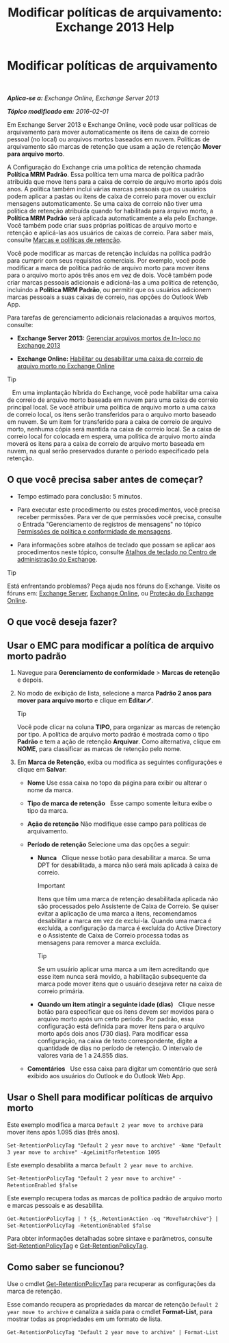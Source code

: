 ﻿---
title: 'Modificar políticas de arquivamento: Exchange 2013 Help'
TOCTitle: Modificar políticas de arquivamento
ms:assetid: 1e3002c2-801a-43ea-ae00-52ab34d76b9c
ms:mtpsurl: https://technet.microsoft.com/pt-br/library/Hh529919(v=EXCHG.150)
ms:contentKeyID: 50485086
ms.date: 05/22/2018
mtps_version: v=EXCHG.150
ms.translationtype: MT
---

# Modificar políticas de arquivamento

 

_**Aplica-se a:** Exchange Online, Exchange Server 2013_

_**Tópico modificado em:** 2016-02-01_

Em Exchange Server 2013 e Exchange Online, você pode usar políticas de arquivamento para mover automaticamente os itens de caixa de correio pessoal (no local) ou arquivos mortos baseados em nuvem. Políticas de arquivamento são marcas de retenção que usam a ação de retenção **Mover para arquivo morto**.

A Configuração do Exchange cria uma política de retenção chamada **Política MRM Padrão**. Essa política tem uma marca de política padrão atribuída que move itens para a caixa de correio de arquivo morto após dois anos. A política também inclui várias marcas pessoais que os usuários podem aplicar a pastas ou itens de caixa de correio para mover ou excluir mensagens automaticamente. Se uma caixa de correio não tiver uma política de retenção atribuída quando for habilitada para arquivo morto, a **Política MRM Padrão** será aplicada automaticamente a ela pelo Exchange. Você também pode criar suas próprias políticas de arquivo morto e retenção e aplicá-las aos usuários de caixas de correio. Para saber mais, consulte [Marcas e políticas de retenção](retention-tags-and-retention-policies-exchange-2013-help.md).

Você pode modificar as marcas de retenção incluídas na política padrão para cumprir com seus requisitos comerciais. Por exemplo, você pode modificar a marca de política padrão de arquivo morto para mover itens para o arquivo morto após três anos em vez de dois. Você também pode criar marcas pessoais adicionais e adicioná-las a uma política de retenção, incluindo a **Política MRM Padrão**, ou permitir que os usuários adicionem marcas pessoais a suas caixas de correio, nas opções do Outlook Web App.

Para tarefas de gerenciamento adicionais relacionadas a arquivos mortos, consulte:

  - **Exchange Server 2013:**  [Gerenciar arquivos mortos de In-loco no Exchange 2013](manage-in-place-archives-in-exchange-2013-exchange-2013-help.md)

  - **Exchange Online:**  [Habilitar ou desabilitar uma caixa de correio de arquivo morto no Exchange Online](https://technet.microsoft.com/pt-br/library/jj984357\(v=exchg.150\))


> [!TIP]
> &nbsp;&nbsp;&nbsp;Em uma implantação híbrida do Exchange, você pode habilitar uma caixa de correio de arquivo morto baseada em nuvem para uma caixa de correio principal local. Se você atribuir uma política de arquivo morto a uma caixa de correio local, os itens serão transferidos para o arquivo morto baseado em nuvem. Se um item for transferido para a caixa de correio de arquivo morto, nenhuma cópia será mantida na caixa de correio local. Se a caixa de correio local for colocada em espera, uma política de arquivo morto ainda moverá os itens para a caixa de correio de arquivo morto baseada em nuvem, na qual serão preservados durante o período especificado pela retenção.



## O que você precisa saber antes de começar?

  - Tempo estimado para conclusão: 5 minutos.

  - Para executar este procedimento ou estes procedimentos, você precisa receber permissões. Para ver de que permissões você precisa, consulte o Entrada "Gerenciamento de registros de mensagens" no tópico [Permissões de política e conformidade de mensagens](messaging-policy-and-compliance-permissions-exchange-2013-help.md).

  - Para informações sobre atalhos de teclado que possam se aplicar aos procedimentos neste tópico, consulte [Atalhos de teclado no Centro de administração do Exchange](keyboard-shortcuts-in-the-exchange-admin-center-exchange-online-protection-help.md).


> [!TIP]
> Está enfrentando problemas? Peça ajuda nos fóruns do Exchange. Visite os fóruns em: <A href="https://go.microsoft.com/fwlink/p/?linkid=60612">Exchange Server</A>, <A href="https://go.microsoft.com/fwlink/p/?linkid=267542">Exchange Online</A>, ou <A href="https://go.microsoft.com/fwlink/p/?linkid=285351">Proteção do Exchange Online</A>.



## O que você deseja fazer?

## Usar o EMC para modificar a política de arquivo morto padrão

1.  Navegue para **Gerenciamento de conformidade** \> **Marcas de retenção** e depois.

2.  No modo de exibição de lista, selecione a marca **Padrão 2 anos para mover para arquivo morto** e clique em **Editar**![Ícone de edição](images/JJ218640.6f53ccb2-1f13-4c02-bea0-30690e6ea71d(EXCHG.150).gif "Ícone de edição").
    

    > [!TIP]
    > Você pode clicar na coluna <STRONG>TIPO</STRONG>, para organizar as marcas de retenção por tipo. A política de arquivo morto padrão é mostrada como o tipo <STRONG>Padrão</STRONG> e tem a ação de retenção <STRONG>Arquivar</STRONG>. Como alternativa, clique em <STRONG>NOME</STRONG>, para classificar as marcas de retenção pelo nome.



3.     
    Em **Marca de Retenção**, exiba ou modifica as seguintes configurações e clique em **Salvar**:
    
      - **Nome** Use essa caixa no topo da página para exibir ou alterar o nome da marca.
    
      - **Tipo de marca de retenção**   Esse campo somente leitura exibe o tipo da marca.
    
      - **Ação de retenção** Não modifique esse campo para políticas de arquivamento.
    
      - **Período de retenção** Selecione uma das opções a seguir:
        
          - **Nunca**   Clique nesse botão para desabilitar a marca. Se uma DPT for desabilitada, a marca não será mais aplicada à caixa de correio.
            

            > [!IMPORTANT]
            > Itens que têm uma marca de retenção desabilitada aplicada não são processados pelo Assistente de Caixa de Correio. Se quiser evitar a aplicação de uma marca a itens, recomendamos desabilitar a marca em vez de exclui-la. Quando uma marca é excluída, a configuração da marca é excluída do Active Directory e o Assistente de Caixa de Correio processa todas as mensagens para remover a marca excluída.

            

            > [!TIP]
            > Se um usuário aplicar uma marca a um item acreditando que esse item nunca será movido, a habilitação subsequente da marca pode mover itens que o usuário desejava reter na caixa de correio primária.

        
          - **Quando um item atingir a seguinte idade (dias)**   Clique nesse botão para especificar que os itens devem ser movidos para o arquivo morto após um certo período. Por padrão, essa configuração está definida para mover itens para o arquivo morto após dois anos (730 dias). Para modificar essa configuração, na caixa de texto correspondente, digite a quantidade de dias no período de retenção. O intervalo de valores varia de 1 a 24.855 dias.
    
      - **Comentários**   Use essa caixa para digitar um comentário que será exibido aos usuários do Outlook e do Outlook Web App.

## Usar o Shell para modificar políticas de arquivo morto

Este exemplo modifica a marca `Default 2 year move to archive` para mover itens após 1.095 dias (três anos).

    Set-RetentionPolicyTag "Default 2 year move to archive" -Name "Default 3 year move to archive" -AgeLimitForRetention 1095

Este exemplo desabilita a marca `Default 2 year move to archive`.

    Set-RetentionPolicyTag "Default 2 year move to archive" -RetentionEnabled $false

Este exemplo recupera todas as marcas de política padrão de arquivo morto e marcas pessoais e as desabilita.

    Get-RetentionPolicyTag | ? {$_.RetentionAction -eq "MoveToArchive"} | Set-RetentionPolicyTag -RetentionEnabled $false

Para obter informações detalhadas sobre sintaxe e parâmetros, consulte [Set-RetentionPolicyTag](https://technet.microsoft.com/pt-br/library/dd298042\(v=exchg.150\)) e [Get-RetentionPolicyTag](https://technet.microsoft.com/pt-br/library/dd298009\(v=exchg.150\)).

## Como saber se funcionou?

Use o cmdlet [Get-RetentionPolicyTag](https://technet.microsoft.com/pt-br/library/dd298009\(v=exchg.150\)) para recuperar as configurações da marca de retenção.

Esse comando recupera as propriedades da marcar de retenção `Default 2 year move to archive` e canaliza a saída para o cmdlet **Format-List**, para mostrar todas as propriedades em um formato de lista.

    Get-RetentionPolicyTag "Default 2 year move to archive" | Format-List

